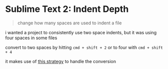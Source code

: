 # Sublime Text 2: Indent Depth

> change how many spaces are used to indent a file

i wanted a project to consistently use two space indents, but it was using four spaces in some files

convert to two spaces by hitting `cmd + shift + 2` or to four with `cmd + shift + 4`

it makes use of [this strategy](http://stackoverflow.com/a/14773274/1614967) to handle the conversion

